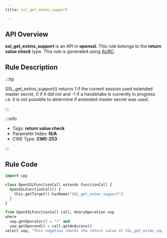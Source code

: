 ```yaml
---
title: ssl_get_extms_support

---
```



## API Overview
**ssl_get_extms_support** is an API in **openssl**. This rule belongs to the **return value check** type. This rule is generated using [AURC](../../tools/AURC).
## Rule Description

:::tip

SSL_get_extms_support() returns 1 if the current session used extended master secret, 0 if it did not and -1 if a handshake is currently in progress i.e. it is not possible to determine if extended master secret was used.

:::

:::info

- Tags: **return value check**
- Parameter Index: **N/A**
- CWE Type: **CWE-253**

:::

## Rule Code
```python
import cpp

class OpenSSLFunctionCall extends FunctionCall {
  OpenSSLFunctionCall() {
    this.getTarget().hasName("SSL_get_extms_support")
  }
}

from OpenSSLFunctionCall call, UnaryOperation uop
where
  uop.getOperator() = "!" and
  uop.getOperand() = call.getAnAccess()
select uop, "This negation checks the return value of SSL_get_extms_support."
```